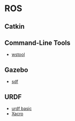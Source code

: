 # ROS

## Catkin

## Command-Line Tools
* [wstool](wstool.md)

## Gazebo
* [sdf](sdf.md)

## URDF
* [urdf basic](urdf_basic.md)
* [Xacro](Xacro.md)

